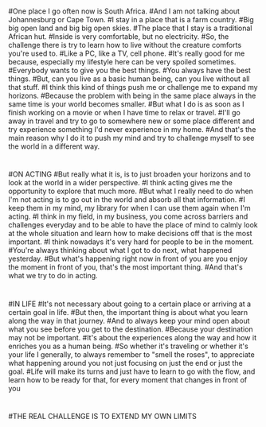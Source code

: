 #
#
#One place I go often now is South Africa.
#And I am not talking about Johannesburg or Cape Town.
#I stay in a place that is a farm country.
#Big big open land and big big open skies.
#The place that I stay is a traditional African hut.
#Inside is very comfortable, but no electricity.
#So, the challenge there is try to learn how to live without the creature comforts you're used to.
#Like a PC, like a TV, cell phone.
#It's really good for me because, especially my lifestyle here can be very spoiled sometimes.
#Everybody wants to give you the best things.
#You always have the best things.
#But, can you live as a basic human being, can you live without all that stuff.
#I think this kind of things push me or challenge me to expand my horizons.
#Because the problem with being in the same place always in the same time is your world becomes smaller.
#But what I do is as soon as I finish working on a movie or when I have time to relax or travel.
#I'll go away in travel and try to go to somewhere new or some place different and try experience something I'd never experience in my home.
#And that's the main reason why I do it to push my mind and try to challenge myself to see the world in a different way.
#
#ON ACTING
#But really what it is, is to just broaden your horizons and to look at the world in a wider perspective.
#I think acting gives me the opportunity to explore that much more.
#But what I really need to do when I'm not acting is to go out in the world and absorb all that information.
#I keep them in my mind, my library for when I can use them again when I'm acting.
#I think in my field, in my business, you come across barriers and challenges everyday and to be able to have the place of mind to calmly look at the whole situation and learn how to make decisions off that is the most important.
#I think nowadays it's very hard for people to be in the moment.
#You're always thinking about what I got to do next, what happened yesterday.
#But what's happening right now in front of you are you enjoy the moment in front of you, that's the most important thing.
#And that's what we try to do in acting.
#
#IN LIFE
#It's not necessary about going to a certain place or arriving at a certain goal in life.
#But then, the important thing is about what you learn along the way in that journey.
#And to always keep your mind open about what you see before you get to the destination.
#Because your destination may not be important.
#It's about the experiences along the way and how it enriches you as a human being.
#So whether it's traveling or whether it's your life I generally, to always remember to "smell the roses", to appreciate what happening around you not just focusing on just the end or just the goal.
#Life will make its turns and just have to learn to go with the flow, and learn how to be ready for that, for every moment that changes in front of you
#
#THE REAL CHALLENGE IS TO EXTEND MY OWN LIMITS
#
#
